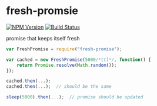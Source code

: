 # fresh-promsie

[![NPM Version][npm-image]][npm-url]
[![Build Status][travis-image]][travis-url]

promise that keeps itself fresh

```js
var FreshPromise = require("fresh-promise");

var cached = new FreshPromise(5000/*ttl*/, function() {
    return Promise.resolve(Math.random());
});

cached.then(...);
cached.then(...);  // should be the same

sleep(5000).then(...);  // promise should be updated
```

[npm-image]: https://img.shields.io/npm/v/fresh-promise.svg?style=flat
[npm-url]: https://npmjs.org/package/fresh-promise
[travis-image]: https://img.shields.io/travis/zweifisch/fresh-promise.svg?style=flat
[travis-url]: https://travis-ci.org/zweifisch/fresh-promise
